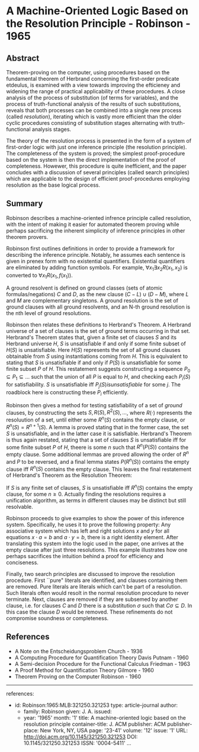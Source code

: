 A Machine-Oriented Logic Based on the Resolution Principle - Robinson - 1965
============================================================================

Abstract
--------

Theorem-proving on the computer, using procedures based on the fundamental
theorem of Herbrand concerning the first-order predicate etdeulus, is examined
with a view towards improving the efticieney and widening the range of practical
applicability of these procedures. A close analysis of the process of
substitution (of terms for variables), and the process of truth-functional
analysis of the results of such substitutions, reveals that both processes can
be combined into a single new process (called *resolution*), iterating which is
vastly more efficient than the older cyclic procedures consisting of
substitution stages alternating with truth-functional analysis stages.

The theory of the resolution process is presented in the form of a system of
first-order logic with just one inference principle (the resolution
principle). The completeness of the system is proved; the simplest
proof-procedure based on the system is then the direct implementation of the
proof of completeness. Howewer, this procedure is quite inefficient, and the
paper concludes with a discussion of several principles (called search
principles) which are applicable to the design of efficient proof-procedures
employing resolution as the base logical process.


Summary
-------

Robinson describes a machine-oriented infrence principle called resolution, with
the intent of making it easier for automated theorem proving while perhaps
sacrificing the inherent simplicity of inference principles in other theorem
provers.

Robinson first outlines definitions in order to provide a framework for
describing the inference principle. Notably, he assumes each sentence is given
in prenex form with no existential quantifiers. Existential quantifiers are
eliminated by adding function symbols. For example, $\forall x_1\exists x_2
R(x_1, x_2)$ is converted to $\forall x_1R(x_1, f(x_1))$.

A ground resolvent is defined on ground classes (sets of atomic
formulas/negations) $C$ and $D$, as the new clause $(C - L) \cup (D - M)$, where
$L$ and $M$ are complementary singletons. A ground resolution is the set of
ground clauses with all ground resolvents, and an N-th ground resolution is the
nth level of ground resolutions.

Robinson then relates these definitions to Herbrand's Theorem. A Herbrand
universe of a set of clauses is the set of ground terms occurring in that
set. Herbrand's Theorem states that, given a finite set of clauses $S$ and its
Herbrand universe $H$, $S$ is unsatisfiable if and only if some finite subset of
$H(S)$ is unsatisfiable. Here $H(S)$ represents the set of all ground clauses
obtainable from $S$ using instantiations coming from $H$. This is equivalent to
stating that $S$ is unsatisfiable if and only if $P(S)$ is unsatisfiable for
some finite subset $P$ of $H$. This restatement suggests constructing a sequence
$P_0 \subseteq P_1 \subseteq \ldots$ such that the union of all $P$ is equal to
$H$, and checking each $P_i(S)$ for satisfiability. $S$ is unsatisfiable iff
$P_j(S) is unsatisfiable$ for some $j$. The roadblock here is constructing these
$P_i$ efficiently.

Robinson then gives a method for testing satisfiability of a set of *ground*
clauses, by constructing the sets $S, R(S), R^2(S), \ldots$, where $R(\cdot)$
represents the resoluution of a set, until either some $R^n(S)$ contains the
empty clause, or $R^n(S) = R^{n+1}(S)$. A lemma is proved stating that in the
former case, the set $S$ is unsatisfiable, and in the latter case it is
satisfiable. Herbrand's Theorem is thus again restated, stating that a set of
clauses $S$ is unsatisfiable iff for some finite subset $P$ of $H$, theere is
some $n$ such that $R^n(P(S))$ contains the empty clause. Some additional lemmas
are proved allowing the order of $R^n$ and $P$ to be reversed, and a final lemma
states $P(R^n(S))$ contains the empty clause iff $R^n(S)$ contains the empty
clause. This leaves the final restatement of Herbrand's Theorem as the
Resolution Theorem:

If $S$ is any finite set of clauses, $S$ is unsatisfiable iff $R^n(S)$ contains
the empty clause, for some $n \geq 0$. Actually finding the resolutions requires
a unification algorithm, as terms in different clauses may be distinct but still
resolvable.

Robinson proceeds to give examples to show the power of this inference
system. Specifically, he uses it to prove the following property: Any
associative system which has left and right solutions $x$ and $y$ for all
equations $x \cdot a = b$ and $a \cdot y = b$, there is a right identity
element. After translating this system into the logic used in the paper, one
arrives at the empty clause after just three resolutions. This example
illustrates how one perhaps sacrifices the intuition behind a proof for
efficiency and conciseness.

Finally, two search principles are discussed to improve the resolution
procedure. First ``pure" literals are identified, and clauses containing them
are removed. Pure literals are literals which can't be part of a
resolution. Such literals often would resolt in the normal resolution procedure
to never terminate. Next, clauses are removed if they are subsemed by another
clause, i.e. for clauses $C$ and $D$ there is a substitution $\sigma$ such that
$C\sigma \subseteq D$. In this case the clause $D$ would be removed. These
refinements do not compromise soundness or completeness.

References
----------

- A Note on the Entscheidungsproblem
  Church - 1936
- A Computing Procedure for Quantification Theory
  Davis Putnam - 1960
- A Semi-decision Procedure for the Functional Calculus
  Friedman - 1963
- A Proof Method for Quantification Theory
  Gilmore - 1960
- Theorem Proving on the Computer
  Robinson - 1960
  
---
references:
- id: Robinson:1965:MLB:321250.321253
  type: article-journal
  author:
  - family: Robinson
    given: J. A.
  issued:
  - year: '1965'
    month: '1'
  title: A machine-oriented logic based on the resolution principle
  container-title: J. ACM
  publisher: ACM
  publisher-place: New York, NY, USA
  page: '23-41'
  volume: '12'
  issue: '1'
  URL: http://doi.acm.org/10.1145/321250.321253
  DOI: 10.1145/321250.321253
  ISSN: '0004-5411'
...
